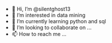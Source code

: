 - 👋 Hi, I’m @silentghost13
- 👀 I’m interested in data mining
- 🌱 I’m currently learning python and sql
- 💞️ I’m looking to collaborate on ...
- 📫 How to reach me ...

<!---
silentghost13/silentghost13 is a ✨ special ✨ repository because its `README.md` (this file) appears on your GitHub profile.
You can click the Preview link to take a look at your changes.
--->
